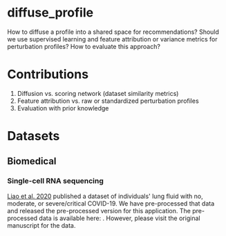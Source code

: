 # diffuse_profile
How to diffuse a profile into a shared space for recommendations? Should we use supervised learning and feature attribution or variance metrics for perturbation profiles? How to evaluate this approach?

# Contributions

1. Diffusion vs. scoring network (dataset similarity metrics)
2. Feature attribution vs. raw or standardized perturbation profiles
3. Evaluation with prior knowledge

# Datasets

## Biomedical

### Single-cell RNA sequencing 

[Liao et al. 2020](https://www.nature.com/articles/s41591-020-0901-9) published a dataset of individuals' lung fluid with no, moderate, or severe/critical COVID-19. We have pre-processed that data and released the pre-processed version for this application. The pre-processed data is available here: . However, please visit the original manuscript for the data. 
